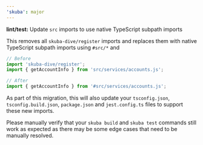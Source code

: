 ```yaml
---
'skuba': major
---
```


**lint/test:** Update `src` imports to use native TypeScript subpath imports

This removes all `skuba-dive/register` imports and replaces them with native TypeScript subpath imports using `#src/*` and

```typescript
// Before
import 'skuba-dive/register';
import { getAccountInfo } from 'src/services/accounts.js';

// After
import { getAccountInfo } from '#src/services/accounts.js';
```

As part of this migration, this will also update your `tsconfig.json`, `tsconfig.build.json`, `package.json` and `jest.config.ts` files to support these new imports.

Please manually verify that your `skuba build` and `skuba test` commands still work as expected as there may be some edge cases that need to be manually resolved.

